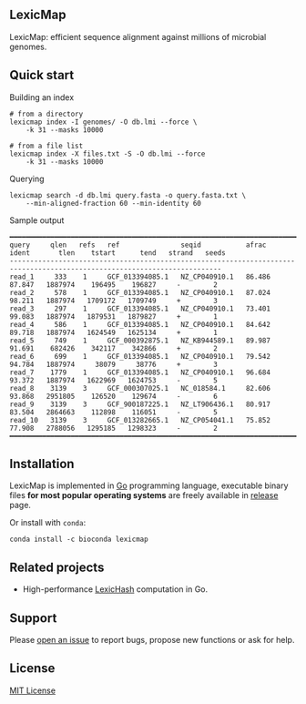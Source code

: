 ## LexicMap

LexicMap: efficient sequence alignment against millions of microbial genomes​.

## Quick start

Building an index

    # from a directory
    lexicmap index -I genomes/ -O db.lmi --force \
        -k 31 --masks 10000

    # from a file list
    lexicmap index -X files.txt -S -O db.lmi --force
        -k 31 --masks 10000

Querying

    lexicmap search -d db.lmi query.fasta -o query.fasta.txt \
        --min-aligned-fraction 60 --min-identity 60

Sample output

    ━━━━━━━━━━━━━━━━━━━━━━━━━━━━━━━━━━━━━━━━━━━━━━━━━━━━━━━━━━━━━━━━━━━━━━━━━━━━━━━━━━━━━━━━━━━━━━━━━━━━━━━━━━━━━━━━━━━━━━━━━━
    query     qlen   refs   ref               seqid           afrac    ident       tlen    tstart      tend   strand   seeds
    --------------------------------------------------------------------------------------------------------------------------
    read_1     333    1     GCF_013394085.1   NZ_CP040910.1   86.486   87.847   1887974    196495    196827     -        2
    read_2     578    1     GCF_013394085.1   NZ_CP040910.1   87.024   98.211   1887974   1709172   1709749     +        3
    read_3     297    1     GCF_013394085.1   NZ_CP040910.1   73.401   99.083   1887974   1879531   1879827     +        1
    read_4     586    1     GCF_013394085.1   NZ_CP040910.1   84.642   89.718   1887974   1624549   1625134     +        1
    read_5     749    1     GCF_000392875.1   NZ_KB944589.1   89.987   91.691    682426    342117    342866     +        2
    read_6     699    1     GCF_013394085.1   NZ_CP040910.1   79.542   94.784   1887974     38079     38776     +        3
    read_7    1779    1     GCF_013394085.1   NZ_CP040910.1   96.684   93.372   1887974   1622969   1624753     -        5
    read_8    3139    3     GCF_000307025.1   NC_018584.1     82.606   93.868   2951805    126520    129674     -        6
    read_9    3139    3     GCF_900187225.1   NZ_LT906436.1   80.917   83.504   2864663    112898    116051     -        5
    read_10   3139    3     GCF_013282665.1   NZ_CP054041.1   75.852   77.908   2788056   1295185   1298323     -        2
    ━━━━━━━━━━━━━━━━━━━━━━━━━━━━━━━━━━━━━━━━━━━━━━━━━━━━━━━━━━━━━━━━━━━━━━━━━━━━━━━━━━━━━━━━━━━━━━━━━━━━━━━━━━━━━━━━━━━━━━━━━━

## Installation

LexicMap is implemented in [Go](https://go.dev/) programming language,
executable binary files **for most popular operating systems** are freely available
in [release](https://github.com/shenwei356/lexicmap/releases) page.

Or install with `conda`:

    conda install -c bioconda lexicmap

## Related projects

- High-performance [LexicHash](https://github.com/shenwei356/LexicHash) computation in Go.

## Support

Please [open an issue](https://github.com/shenwei356/LexicMap/issues) to report bugs,
propose new functions or ask for help.

## License

[MIT License](https://github.com/shenwei356/LexicMap/blob/master/LICENSE)

